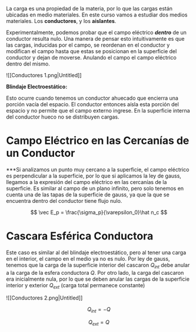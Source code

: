 La carga es una propiedad de la materia, por lo que las cargas están ubicadas en medio materiales. En este curso vamos a estudiar dos medios materiales. Los **conductores**, y los **aislantes**.

Experimentalmente, podemos probar que el campo eléctrico ***dentro*** de un conductor resulta nulo. Una manera de pensar esto intuitivamente es que las cargas, inducidas por el campo, se reordenan en el conductor y modifican el campo hasta que estas se posicionan en la superficie del conductor y dejan de moverse. Anulando el campo el campo eléctrico dentro del mismo.

![[Conductores 1.png|Untitled]]

**Blindaje Electroestático:**

Esto ocurre cuando tenemos un conductor ahuecado que encierra una porción vacía del espacio. El conductor entonces aísla esta porción del espacio y no permite que el campo externo ingrese. En la superficie interna del conductor hueco no se distribuyen cargas.

# Campo Eléctrico en las Cercanías de un Conductor

 ***Si analizamos un punto muy cercano a la superficie, el campo eléctrico es perpendicular a la superficie, por lo que si aplicamos la ley de gauss, llegamos a la expresión del campo eléctrico en las cercanías de la superficie. Es similar al campo de un plano infinito, pero solo tenemos en cuenta una de las tapas de la superficie de gauss, ya que la que se encuentra dentro del conductor tiene flujo nulo.

$$
\vec E_p = \frac{\sigma_p}{\varepsilon_0}\hat n_c
$$

# Cascara Esférica Conductora

Este caso es similar al del blindaje electroestático, pero al tener una carga en el interior, el campo en el medio ya no es nulo. Por ley de gauss, tenemos que la carga de la superficie interior del cascaron $Q_{int}$ debe anular a la carga de la esfera conductora $Q$. Por otro lado, la carga del cascaron era inicialmente nula, por lo que se deben anular las cargas de la superficie interior y exterior $Q_{ext}$ (carga total permanece constante)

![[Conductores 2.png|Untitled]]

$$
Q_{int} = -Q
$$

$$
Q_{ext} = Q
$$